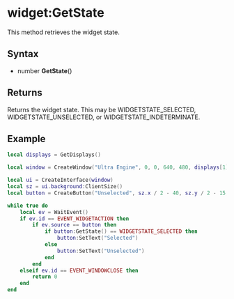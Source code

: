 # widget:GetState

This method retrieves the widget state.

## Syntax

- number **GetState**()

## Returns

Returns the widget state. This may be WIDGETSTATE_SELECTED, WIDGETSTATE_UNSELECTED, or WIDGETSTATE_INDETERMINATE.

## Example

```lua
local displays = GetDisplays()

local window = CreateWindow("Ultra Engine", 0, 0, 640, 480, displays[1])

local ui = CreateInterface(window)
local sz = ui.background:ClientSize()
local button = CreateButton("Unselected", sz.x / 2 - 40, sz.y / 2 - 15, 120, 30, ui.background, BUTTON_CHECKBOX)

while true do
    local ev = WaitEvent()
    if ev.id == EVENT_WIDGETACTION then
        if ev.source == button then
            if button:GetState() == WIDGETSTATE_SELECTED then
                button:SetText("Selected")
            else
                button:SetText("Unselected")
            end
        end
    elseif ev.id == EVENT_WINDOWCLOSE then
        return 0
    end
end
```
